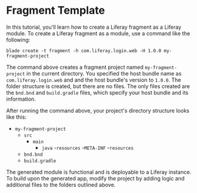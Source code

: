 # Fragment Template [](id=using-the-fragment-template)

In this tutorial, you'll learn how to create a Liferay fragment as a Liferay
module. To create a Liferay fragment as a module, use a command like the
following:

    blade create -t fragment -h com.liferay.login.web -H 1.0.0 my-fragment-project

The command above creates a fragment project named `my-fragment-project` in
the current directory. You specified the host bundle name as
`com.liferay.login.web` and and the host bundle's version to `1.0.0`. The folder
structure is created, but there are no files. The only files created are the
`bnd.bnd` and `build.gradle` files, which specify your host bundle and its
information.

After running the command above, your project's directory structure looks like
this:

- `my-fragment-project`
    - `src`
        - `main`
            - `java`
            -`resources`
                -`META-INF`
                    -`resources`
    - `bnd.bnd`
    - `build.gradle`

The generated module is functional and is deployable to a Liferay instance. To
build upon the generated app, modify the project by adding logic and additional
files to the folders outlined above.
